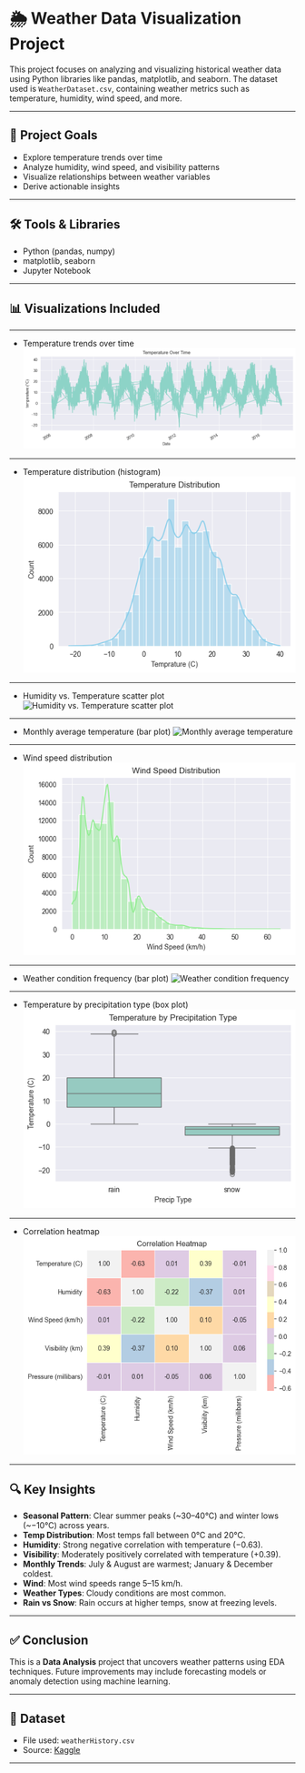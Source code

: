 # 🌦️ Weather Data Visualization Project

This project focuses on analyzing and visualizing historical weather data using Python libraries like pandas, matplotlib, and seaborn. The dataset used is `WeatherDataset.csv`, containing weather metrics such as temperature, humidity, wind speed, and more.

---

## 📌 Project Goals

- Explore temperature trends over time
- Analyze humidity, wind speed, and visibility patterns
- Visualize relationships between weather variables
- Derive actionable insights

---

## 🛠️ Tools & Libraries

- Python (pandas, numpy)
- matplotlib, seaborn
- Jupyter Notebook

---

## 📊 Visualizations Included

---
- Temperature trends over time
![Temperature trends over time](Figs/Temperature%20Over%20Time.png)
---

- Temperature distribution (histogram)
![Temperature distribution](Figs/Temperature%20Distribution.png)
---

- Humidity vs. Temperature scatter plot
![Humidity vs. Temperature scatter plot](Figs/Humidity%20vs.%20Temperature.png)
---

- Monthly average temperature (bar plot)
![Monthly average temperature](Figs/Monthly%20Average%20Temperature.png)
---

- Wind speed distribution
![Wind speed distribution](Figs/Wind%20Speed%20Distribution.png)
---
- Weather condition frequency (bar plot)
![Weather condition frequency](Figs/Weather%20Condition%20Frequency.png)
---

- Temperature by precipitation type (box plot)
![Temperature by precipitation type](Figs/Temperature%20by%20Precipitation%20Type.png)
---

- Correlation heatmap
![Correlation heatmap](Figs/Correlation%20Heatmap.png)
---

## 🔍 Key Insights

- **Seasonal Pattern**: Clear summer peaks (~30–40°C) and winter lows (~−10°C) across years.
- **Temp Distribution**: Most temps fall between 0°C and 20°C.
- **Humidity**: Strong negative correlation with temperature (−0.63).
- **Visibility**: Moderately positively correlated with temperature (+0.39).
- **Monthly Trends**: July & August are warmest; January & December coldest.
- **Wind**: Most wind speeds range 5–15 km/h.
- **Weather Types**: Cloudy conditions are most common.
- **Rain vs Snow**: Rain occurs at higher temps, snow at freezing levels.

---

## ✅ Conclusion

This is a **Data Analysis** project that uncovers weather patterns using EDA techniques. Future improvements may include forecasting models or anomaly detection using machine learning.

---

## 📁 Dataset

- File used: `weatherHistory.csv`
- Source: [Kaggle](https://www.kaggle.com)

---